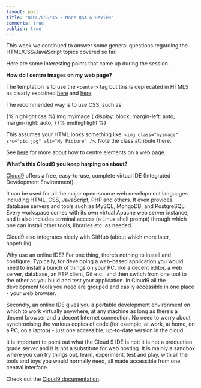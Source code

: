 ```yaml
---
layout: post
title: "HTML/CSS/JS - More Q&A & Review"
comments: true
publish: true
---
```


This week we continued to answer some general questions regarding the HTML/CSS/JavaScript topics covered so far.

Here are some interesting points that came up during the session.


**How do I centre images on my web page?**

The temptation is to use the `<center>` tag but this is deprecated in HTML5 as clearly explained [here](https://developer.mozilla.org/en-US/docs/Web/HTML/Element/center) and [here](http://www.w3schools.com/tags/tag_center.asp.).

The recommended way is to use CSS, such as:

{% highlight css %}
img.myimage {
    display: block;
    margin-left: auto;
    margin-right: auto; 
}
{% endhighlight %}

This assumes your HTML looks something like: `<img class="myimage" src="pic.jpg" alt="My Picture" />`. Note the class attribute there.

See [here](http://www.w3.org/Style/Examples/007/center.en.html#block) for more about how to centre elements on a web page. 


**What's this Cloud9 you keep harping on about?**

[Cloud9](http://c9.io) offers a free, easy-to-use, complete virtual IDE (Integrated Development Environment). 

It can be used for all the major open-source web development languages including HTML, CSS, JavaScript, PHP and others. It even provides database servers and tools such as MySQL, MongoDB, and PostgreSQL. Every workspace comes with its own virtual Apache web server instance, and it also includes terminal access (a Linux shell prompt) through which one can install other tools, libraries etc. as needed. 

Cloud9 also integrates nicely with GitHub (about which more later, hopefully). 

Why use an online IDE? For one thing, there’s nothing to install and configure. Typically, for developing a web-based application you would need to install a bunch of things on your PC, like a decent editor, a web server, database, an FTP client, Git etc., and then switch from one tool to the other as you build and test your application. In Cloud9 all the development tools you need are grouped and easily accessible in one place - your web browser. 

Secondly, an online IDE gives you a portable development environment on which to work virtually anywhere, at any machine as long as there’s a decent browser and a decent Internet connection. No need to worry about synchronising the various copies of code (for example, at work, at home, on a PC, on a laptop) - just one accessible, up-to-date version in the cloud.

It is important to point out what the Cloud 9 IDE is not: it is not a production grade server and it is not a substitute for web hosting. It is mainly a sandbox where you can try things out, learn, experiment, test and play, with all the tools and toys you would normally need, all made accessible from one central interface.

Check out the [Cloud9 documentation](https://docs.c9.io/docs/).







